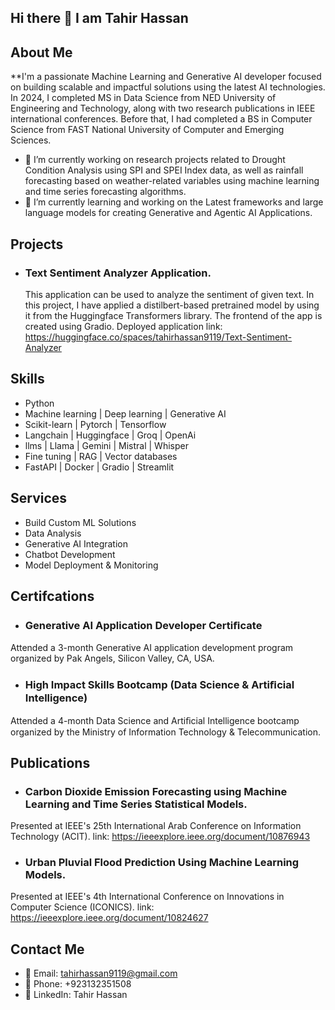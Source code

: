 ## Hi there 👋 I am Tahir Hassan

## About Me
**I'm a passionate Machine Learning and Generative AI developer focused on building scalable and impactful solutions using the latest AI technologies. In 2024, I completed MS in Data Science from NED University of Engineering and Technology, along with two research publications in IEEE international conferences. Before that, I had completed a BS in Computer Science from FAST National University of Computer and Emerging Sciences.


- 🔭 I’m currently working on research projects related to Drought Condition Analysis using SPI and SPEI Index data, as well as rainfall forecasting based on weather-related variables using machine learning and time series forecasting algorithms.
- 🌱 I’m currently learning and working on the Latest frameworks and large language models for creating Generative and Agentic AI Applications. 

## Projects
- ### Text Sentiment Analyzer Application.
  This application can be used to analyze the sentiment of given text. In this project, I have applied a distilbert-based pretrained model by using it from the Huggingface Transformers library. The frontend of the app is created using Gradio. Deployed application link: https://huggingface.co/spaces/tahirhassan9119/Text-Sentiment-Analyzer

## Skills
- Python
- Machine learning | Deep learning | Generative AI
- Scikit-learn | Pytorch | Tensorflow
- Langchain | Huggingface | Groq | OpenAi
- llms | Llama | Gemini | Mistral | Whisper
- Fine tuning | RAG | Vector databases
- FastAPI | Docker | Gradio | Streamlit 


## Services
-  Build Custom ML Solutions
-  Data Analysis
-  Generative AI Integration
-  Chatbot Development
-  Model Deployment & Monitoring


## Certifcations
- ### Generative AI Application Developer Certiﬁcate
Attended a 3-month Generative AI application development program organized by Pak Angels, Silicon Valley, CA, USA. 
- ### High Impact Skills Bootcamp (Data Science & Artiﬁcial Intelligence)
Attended a 4-month Data Science and Artiﬁcial Intelligence bootcamp organized by the Ministry of Information Technology & Telecommunication. 


## Publications
- ### Carbon Dioxide Emission Forecasting using Machine Learning and Time Series Statistical Models.
Presented at IEEE's 25th International Arab Conference on Information Technology (ACIT). link: https://ieeexplore.ieee.org/document/10876943
- ### Urban Pluvial Flood Prediction Using Machine Learning Models.
Presented at IEEE's 4th International Conference on Innovations in Computer Science (ICONICS). link: https://ieeexplore.ieee.org/document/10824627

  
## Contact Me
- 📧 Email: tahirhassan9119@gmail.com
- 📱 Phone: +923132351508
- 🔗 LinkedIn: Tahir Hassan
